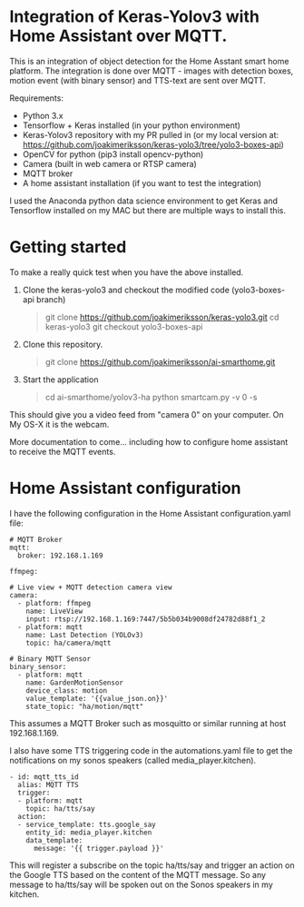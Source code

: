 # Integration of Keras-Yolov3 with Home Assistant over MQTT.
This is an integration of object detection for the Home Asstant smart home platform. 
The integration is done over MQTT - images with detection boxes, motion event (with binary sensor) and TTS-text are sent over MQTT.

Requirements:
* Python 3.x
* Tensorflow + Keras installed (in your python environment)
* Keras-Yolov3 repository with my PR pulled in (or my local version at: https://github.com/joakimeriksson/keras-yolo3/tree/yolo3-boxes-api)
* OpenCV for python (pip3 install opencv-python)
* Camera (built in web camera or RTSP camera)
* MQTT broker
* A home assistant installation (if you want to test the integration)

I used the Anaconda python data science environment to get Keras and Tensorflow installed on my MAC but
there are multiple ways to install this.

# Getting started
To make a really quick test when you have the above installed.

1. Clone the keras-yolo3 and checkout the modified code (yolo3-boxes-api branch)

    > git clone https://github.com/joakimeriksson/keras-yolo3.git
    > cd keras-yolo3
    > git checkout yolo3-boxes-api

2. Clone this repository.

    > git clone https://github.com/joakimeriksson/ai-smarthome.git
    
    
3. Start the application

    > cd ai-smarthome/yolov3-ha
    > python smartcam.py -v 0 -s
    
 This should give you a video feed from "camera 0" on your computer. On My OS-X it is the webcam.
    
More documentation to come... including how to configure home assistant to receive the MQTT events.

# Home Assistant configuration

I have the following configuration in the Home Assistant configuration.yaml file:

    # MQTT Broker
    mqtt:
      broker: 192.168.1.169

    ffmpeg:

    # Live view + MQTT detection camera view
    camera:
      - platform: ffmpeg
        name: LiveView
        input: rtsp://192.168.1.169:7447/5b5b034b9008df24782d88f1_2
      - platform: mqtt
        name: Last Detection (YOLOv3)
        topic: ha/camera/mqtt

    # Binary MQTT Sensor
    binary_sensor:
      - platform: mqtt
        name: GardenMotionSensor
        device_class: motion
        value_template: '{{value_json.on}}'
        state_topic: "ha/motion/mqtt"
        
This assumes a MQTT Broker such as mosquitto or similar running at host 192.168.1.169.

I also have some TTS triggering code in the automations.yaml file to get the notifications on my
sonos speakers (called media_player.kitchen).

    - id: mqtt_tts_id
      alias: MQTT TTS
      trigger:
      - platform: mqtt
        topic: ha/tts/say
      action:
      - service_template: tts.google_say
        entity_id: media_player.kitchen
        data_template:
          message: '{{ trigger.payload }}'

This will register a subscribe on the topic ha/tts/say and trigger an action on the Google TTS
based on the content of the MQTT message. So any message to ha/tts/say will be spoken out on the
Sonos speakers in my kitchen.

